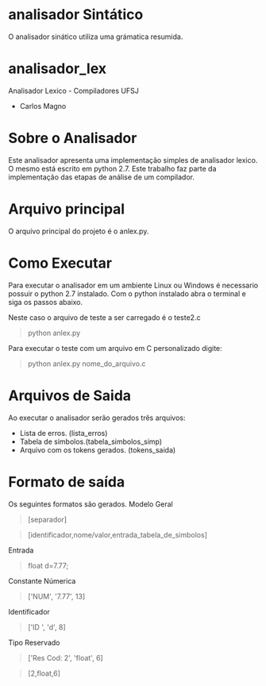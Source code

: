 
# analisador Sintático

O analisador sinático utiliza uma grámatica resumida.


# analisador_lex
Analisador Lexico - Compiladores UFSJ
- Carlos Magno

# Sobre o Analisador
Este analisador apresenta uma implementação simples de analisador lexico. O mesmo está escrito em python 2.7. Este trabalho faz parte da implementação das etapas de análise de um compilador.

# Arquivo principal
O arquivo principal do projeto é o anlex.py.

# Como Executar

Para executar o analisador em um ambiente Linux ou Windows é necessario possuir o python 2.7 instalado. Com o python instalado abra o terminal e siga os passos abaixo.

Neste caso o arquivo de teste a ser carregado é o teste2.c
> python anlex.py

Para executar o teste com um arquivo em C personalizado digite:
>python anlex.py nome_do_arquivo.c

# Arquivos de Saida
Ao executar o analisador serão gerados três arquivos:
- Lista de erros. (lista_erros)
- Tabela de simbolos.(tabela_simbolos_simp)
- Arquivo com os tokens gerados. (tokens_saida)
# Formato de saída
Os seguintes formatos são gerados.
Modelo Geral
>[separador]

>[identificador,nome/valor,entrada_tabela_de_simbolos]

Entrada
>float d=7.77;

Constante Númerica
>['NUM', '7.77', 13]

Identificador
>['ID ', 'd', 8]

Tipo Reservado
>['Res Cod: 2', 'float', 6]

>[2,float,6]
